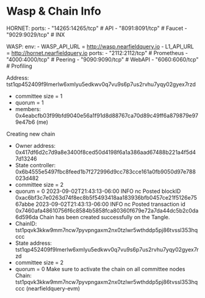 # Wasp & Chain Info

HORNET:
    ports:
      - "14265:14265/tcp" # API
      - "8091:8091/tcp" # Faucet
      - "9029:9029/tcp" # INX

WASP:
    env:
      - WASP_API_URL = <http://wasp.nearfieldquery.io>
      - L1_API_URL = <http://hornet.nearfieldquery.io>
    ports:
      - "2112:2112/tcp" # Prometheus
      - "4000:4000/tcp" # Peering
      - "9090:9090/tcp" # WebAPI
      - "6060:6060/tcp" # Profiling

Address: tst1qp452409f9lmerlw6xmlyu5edkwv0q7vu9s6p7us2rvhu7yqy02gyex7rzd

* committee size = 1
* quorum = 1
* members: 0x4eabcfb03f99bfd9040e56a1f91d8d88767ca70d89c49ff6a879879e979e47b6 (me)

Creating new chain

* Owner address:    0x417df6d2c7d9a8e3400f8ced50d4198f6a1a386aad67488b221a4f5d47d13246
* State controller: 0x6b4555e5497fbc8feed1b7f272996d9cc783cce161a0fb9050d97e788023d482
* committee size = 2
* quorum = 0
2023-09-02T21:43:13-06:00       INFO    nc      Posted blockID 0xac6bf3c7e0263d74f8ec8b5f5493418aa183936bfb0457ce21f5126e7567abbe
2023-09-02T21:43:13-06:00       INFO    nc      Posted transaction id 0x7460afa48610756f6c8584b5858fca80360f679e72a7da44dc5b2c0da6d596da
Chain has been created successfully on the Tangle.
* ChainID: tst1pqvk3kkw9mm7ncw7pyvpngaxm2nx0tzlwr5wthddp5pj86tvssl353hqccc
* State address: tst1qp452409f9lmerlw6xmlyu5edkwv0q7vu9s6p7us2rvhu7yqy02gyex7rzd
* committee size = 2
* quorum = 0
Make sure to activate the chain on all committee nodes
Chain: tst1pqvk3kkw9mm7ncw7pyvpngaxm2nx0tzlwr5wthddp5pj86tvssl353hqccc (nearfieldquery-evm)
